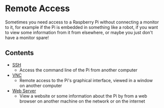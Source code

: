 # Remote Access

Sometimes you need access to a Raspberry Pi without connecting a monitor to it, for example if the Pi is embedded in something like a robot, if you want to view some information from it from elsewhere, or maybe you just don't have a monitor spare!

## Contents

- [SSH](ssh.md)
    - Access the command line of the Pi from another computer
- [VNC](vnc.md)
    - Remote access to the Pi's graphical interface, viewed in a window on another computer
- [Web Server](web-server.md)
    - View a website or some information about the Pi by from a web browser on another machine on the network or on the internet